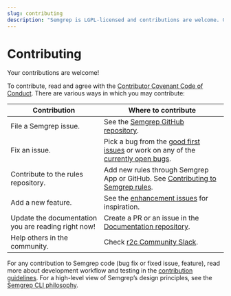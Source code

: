 ```yaml
---
slug: contributing
description: "Semgrep is LGPL-licensed and contributions are welcome. Get started by filing an issue, fixing a bug, contributing rules to the registry, adding a feature, or updating the docs. You can also contribute by helping others in the r2c Community Slack!"
---
```


# Contributing

Your contributions are welcome!

To contribute, read and agree with the [Contributor Covenant Code of Conduct](https://github.com/returntocorp/semgrep/blob/develop/CODE_OF_CONDUCT.md).
There are various ways in which you may contribute:

| Contribution | Where to contribute |
|-----------------------|-----------------------|
| File a Semgrep issue. | See the [Semgrep GitHub repository](https://github.com/returntocorp/semgrep/issues/new/choose). |
| Fix an issue. | Pick a bug from the [good first issues](https://github.com/returntocorp/semgrep/issues?q=is%3Aopen+is%3Aissue+label%3A%22good+first+issue%22) or work on any of the [currently open bugs](https://github.com/returntocorp/semgrep/issues?q=is%3Aopen+is%3Aissue+label%3Abug). |
| Contribute to the rules repository. | Add new rules through Semgrep App or GitHub. See [Contributing to Semgrep rules](.../../contributing-rules.md). |
| Add a new feature. | See the [enhancement issues](https://github.com/returntocorp/semgrep/issues?q=is%3Aopen+is%3Aissue+label%3Aenhancement) for inspiration. |
| Update the documentation you are reading right now! | Create a PR or an issue in the [Documentation repository](https://github.com/returntocorp/semgrep-docs). |
| Help others in the community. | Check [r2c Community Slack](https://r2c.dev/slack). |

For any contribution to Semgrep code (bug fix or fixed issue, feature), read more about development workflow and testing in the [contribution guidelines](contributing-code.md). For a high-level view of Semgrep’s design principles, see the [Semgrep CLI philosophy](../contributing/philosophy.md).